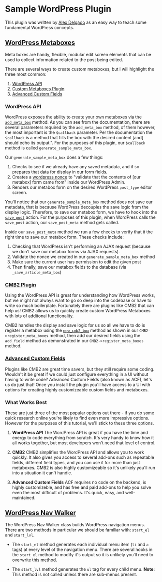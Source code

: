# Sample WordPress Plugin

This plugin was written by [Alex Delgado](https://github.com/alexdelgado) as an easy way to teach some fundamental WordPress concepts.


## [WordPress Metaboxes](https://developer.wordpress.org/plugins/metadata/custom-meta-boxes/)
Meta boxes are handy, flexible, modular edit screen elements that can be used to collect information related to the post being edited. 

There are several ways to create custom metaboxes, but I will highlight the three most common:
1. [WordPress API](#wordpress-api)
2. [Custom Metaboxes Plugin](#cmb2-plugin)
3. [Advanced Custom Fields](#advanced-custom-fields)

### WordPress API
WordPress exposes the ability to create your own metaboxes via the [`add_meta_box`](https://developer.wordpress.org/reference/functions/add_meta_box/) method. As you can see from the documentation, there are several parameters required by the `add_meta_box` method, of them however, the most important is the `$callback` parameter. Per the documentation the `$callback` is a method that fills the box with the desired content [and] should echo its output.". For the purposes of this plugin, our `$callback` method is called `generate_sample_meta_box`.

Our `generate_sample_meta_box` does a few things:
1. Checks to see if we already have any saved metadata, and if so prepares that data for display in our form fields.
2. Creates a [wordpress nonce](https://developer.wordpress.org/reference/functions/wp_nonce_field/) to "validate that the contents of [our metabox] form came from" inside our WordPress Admin.
3. Renders our metabox form on the desired WordPress `post_type` editor screen.

You'll notice that our `generate_sample_meta_box` method does not save our metadata, that is because WordPress decouples the save logic from the display logic. Therefore, to save our metabox form, we have to hook into the [`save_post`](https://developer.wordpress.org/reference/hooks/save_post/) action.  For the purposes of this plugin, when WordPress calls the `save_post` action, our `save_post_meta` method gets called.

Inside our `save_post_meta` method we run a few checks to verify that it the right time to save our metabox form. These checks include:
1. Checking that WordPress isn't performing an AJAX request (because we don't save our metabox forms via AJAX requests).
2. Validate the nonce we created in our `generate_sample_meta_box` method
3. Make sure the current user has permission to edit the given post
4. Then finally, save our metabox fields to the database (via `_save_article_meta_box`)

### [CMB2 Plugin](https://cmb2.io/)
Using the WordPress API is great for understanding how WordPress works, but we might not always want to go so deep into the codebase or have to write so much boilerplate. Fortunately there are plugins like CMB2 that can help us! CMB2 allows us to quickly create custom WordPress Metaboxes with lots of additonal functionality.

CMB2 handles the display and save logic for us so all we have to do is register a metabox using the [`new_cmb2_box`](https://cmb2.io/docs/display-options) method as shown in our `CMB2->register_meta_boxes` method, then add our desired fields using the `add_field` method as demonstrated in our `CMB2->register_meta_boxes` method.

### [Advanced Custom Fields](https://www.advancedcustomfields.com/)
Plugins like CMB2 are great time savers, but they still require some coding. Wouldn't it be great if we could just configure everything in a UI without having to write code? Advanced Custom Fields (also known as ACF), let's us do just that! Once you install the plugin you'll have access to a UI with options for creating highly customizeable custom fields and metaboxes.

### What Works Best
These are just three of the most popular options out there - if you do some quick research online you're likely to find even more impressive options. However for the purposes of this tutorial, we'll stick to these three options.

1. **WordPress API** The WordPress API is great if you have the time and energy to code everything from scratch. It's very handy to know how it all works together, but most developers won't need that level of control.

2. **CMB2** CMB2 simplifies the WordPress API and allows you to work quickly. It also gives you access to several add-ons such as repeatable fields, different field types, and you can use it for more than just metaboxes. CMB2 is also highly customizeable so it's unlikely you'll run into a situation it can't handle.

3. **Advanced Custom Fields** ACF requires no code on the backend, is highly customizeble, and has free and paid add-ons to help you solve even the most difficult of problems. It's quick, easy, and well-maintained.


## [WordPress Nav Walker](https://developer.wordpress.org/reference/classes/walker_nav_menu/)
The WordPress Nav Walker class builds WordPress navigation menus. There are two methods in particular we should be familiar with: `start_el` and `start_lvl`. 

* The `start_el` method generates each individual menu item (`li` and `a` tags) at every level of the navigation menu. There are several hooks in the `start_el` method to modify it's output so it is unlikely you'll need to overwrite this method.

* The `start_lvl` method generates the `ul` tag for every child menu. 
**Note:** This method is not called unless there are sub-menus present.